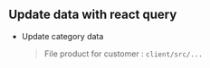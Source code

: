 ## Update data with react query

- Update category data

  > File product for customer : `client/src/...`

  ```javascript

  ```
